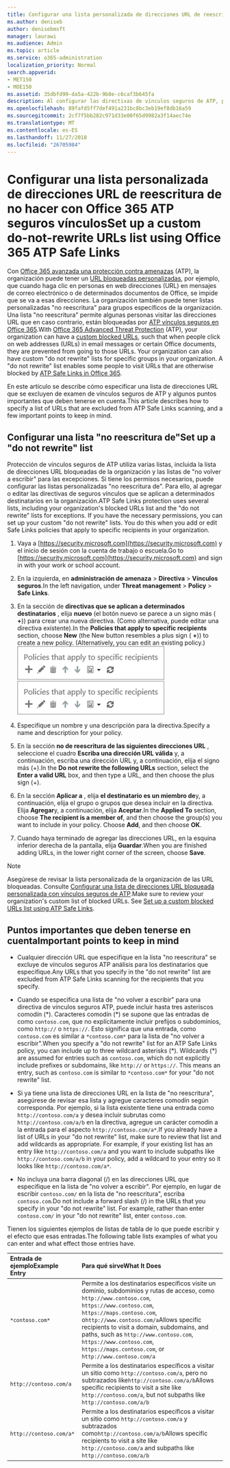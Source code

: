 ```yaml
---
title: Configurar una lista personalizada de direcciones URL de reescritura de no hacer con Office 365 ATP seguros vínculos
ms.author: deniseb
author: denisebmsft
manager: laurawi
ms.audience: Admin
ms.topic: article
ms.service: o365-administration
localization_priority: Normal
search.appverid:
- MET150
- MOE150
ms.assetid: 35dbfd99-da5a-422b-9b0e-c6caf3b645fa
description: Al configurar las directivas de vínculos seguros de ATP, puede incluir una reescritura de no hacer ' lista de direcciones URL para habilitar algunas personas de la organización visitar sitios que se incluyen en la lista.
ms.openlocfilehash: 89fafd5ff7def491a231bc8bc3eb19ef8db16a59
ms.sourcegitcommit: 2cf7f5bb282c971d33e00f65d9982a3f14aec74e
ms.translationtype: MT
ms.contentlocale: es-ES
ms.lasthandoff: 11/27/2018
ms.locfileid: "26705984"
---
```

# <a name="set-up-a-custom-do-not-rewrite-urls-list-using-office-365-atp-safe-links"></a><span data-ttu-id="ac526-103">Configurar una lista personalizada de direcciones URL de reescritura de no hacer con Office 365 ATP seguros vínculos</span><span class="sxs-lookup"><span data-stu-id="ac526-103">Set up a custom do-not-rewrite URLs list using Office 365 ATP Safe Links</span></span>

<span data-ttu-id="ac526-p101">Con [Office 365 avanzada una protección contra amenazas](office-365-atp.md) (ATP), la organización puede tener un [URL bloqueadas personalizadas](set-up-a-custom-blocked-urls-list-wtih-atp.md), por ejemplo, que cuando haga clic en personas en web direcciones (URL) en mensajes de correo electrónico o de determinados documentos de Office, se impide que se va a esas direcciones. La organización también puede tener listas personalizadas "no reescritura" para grupos específicos de la organización. Una lista "no reescritura" permite algunas personas visitar las direcciones URL que en caso contrario, están bloqueadas por [ATP vínculos seguros en Office 365](atp-safe-links.md).</span><span class="sxs-lookup"><span data-stu-id="ac526-p101">With [Office 365 Advanced Threat Protection](office-365-atp.md) (ATP), your organization can have a [custom blocked URLs](set-up-a-custom-blocked-urls-list-wtih-atp.md), such that when people click on web addresses (URLs) in email messages or certain Office documents, they are prevented from going to those URLs. Your organization can also have custom "do not rewrite" lists for specific groups in your organization. A "do not rewrite" list enables some people to visit URLs that are otherwise blocked by [ATP Safe Links in Office 365](atp-safe-links.md).</span></span> 
  
<span data-ttu-id="ac526-107">En este artículo se describe cómo especificar una lista de direcciones URL que se excluyen de examen de vínculos seguros de ATP y algunos puntos importantes que deben tenerse en cuenta.</span><span class="sxs-lookup"><span data-stu-id="ac526-107">This article describes how to specify a list of URLs that are excluded from ATP Safe Links scanning, and a few important points to keep in mind.</span></span>

## <a name="set-up-a-do-not-rewrite-list"></a><span data-ttu-id="ac526-108">Configurar una lista "no reescritura de"</span><span class="sxs-lookup"><span data-stu-id="ac526-108">Set up a "do not rewrite" list</span></span>

<span data-ttu-id="ac526-p102">Protección de vínculos seguros de ATP utiliza varias listas, incluida la lista de direcciones URL bloqueadas de la organización y las listas de "no volver a escribir" para las excepciones. Si tiene los permisos necesarios, puede configurar las listas personalizadas "no reescritura de". Para ello, al agregar o editar las directivas de seguros vínculos que se aplican a determinados destinatarios en la organización.</span><span class="sxs-lookup"><span data-stu-id="ac526-p102">ATP Safe Links protection uses several lists, including your organization's blocked URLs list and the "do not rewrite" lists for exceptions. If you have the necessary permissions, you can set up your custom "do not rewrite" lists. You do this when you add or edit Safe Links policies that apply to specific recipients in your organization.</span></span> 
  
1. <span data-ttu-id="ac526-112">Vaya a [https://security.microsoft.com](https://security.microsoft.com) y el inicio de sesión con la cuenta de trabajo o escuela.</span><span class="sxs-lookup"><span data-stu-id="ac526-112">Go to [https://security.microsoft.com](https://security.microsoft.com) and sign in with your work or school account.</span></span> 
    
2. <span data-ttu-id="ac526-113">En la izquierda, en **administración de amenaza** \> **Directiva** \> **Vínculos seguros**.</span><span class="sxs-lookup"><span data-stu-id="ac526-113">In the left navigation, under **Threat management** \> **Policy** \> **Safe Links**.</span></span>
    
3. <span data-ttu-id="ac526-p103">En la sección de **directivas que se aplican a determinados destinatarios** , elija **nuevo** (el botón nuevo se parece a un signo más ( **+**)) para crear una nueva directiva. (Como alternativa, puede editar una directiva existente).</span><span class="sxs-lookup"><span data-stu-id="ac526-p103">In the **Policies that apply to specific recipients** section, choose **New** (the New button resembles a plus sign ( **+**)) to create a new policy. (Alternatively, you can edit an existing policy.)</span></span><br/><span data-ttu-id="ac526-116">![Elija nuevo para agregar una directiva de vínculos seguros para los destinatarios de correo electrónico específica](media/01073f42-3cec-4ddb-8c10-4d33ec434676.png)</span><span class="sxs-lookup"><span data-stu-id="ac526-116">![Choose New to add a Safe Links policy for specific email recipients](media/01073f42-3cec-4ddb-8c10-4d33ec434676.png)</span></span>
  
4. <span data-ttu-id="ac526-117">Especifique un nombre y una descripción para la directiva.</span><span class="sxs-lookup"><span data-stu-id="ac526-117">Specify a name and description for your policy.</span></span>
    
5. <span data-ttu-id="ac526-118">En la sección **no de reescritura de las siguientes direcciones URL** , seleccione el cuadro **Escriba una dirección URL válida** y, a continuación, escriba una dirección URL y, a continuación, elija el signo más (+).</span><span class="sxs-lookup"><span data-stu-id="ac526-118">In the **Do not rewrite the following URLs** section, select the **Enter a valid URL** box, and then type a URL, and then choose the plus sign (+).</span></span> 
    
6. <span data-ttu-id="ac526-p104">En la sección **Aplicar a** , elija **el destinatario es un miembro de**y, a continuación, elija el grupo o grupos que desea incluir en la directiva. Elija **Agregar**y, a continuación, elija **Aceptar**.</span><span class="sxs-lookup"><span data-stu-id="ac526-p104">In the **Applied To** section, choose **The recipient is a member of**, and then choose the group(s) you want to include in your policy. Choose **Add**, and then choose **OK**.</span></span>
    
7. <span data-ttu-id="ac526-121">Cuando haya terminado de agregar las direcciones URL, en la esquina inferior derecha de la pantalla, elija **Guardar**.</span><span class="sxs-lookup"><span data-stu-id="ac526-121">When you are finished adding URLs, in the lower right corner of the screen, choose **Save**.</span></span>
    
> [!NOTE]
> <span data-ttu-id="ac526-p105">Asegúrese de revisar la lista personalizada de la organización de las URL bloqueadas. Consulte [Configurar una lista de direcciones URL bloqueada personalizada con vínculos seguros de ATP](set-up-a-custom-blocked-urls-list-wtih-atp.md).</span><span class="sxs-lookup"><span data-stu-id="ac526-p105">Make sure to review your organization's custom list of blocked URLs. See [Set up a custom blocked URLs list using ATP Safe Links](set-up-a-custom-blocked-urls-list-wtih-atp.md).</span></span> 
  
## <a name="important-points-to-keep-in-mind"></a><span data-ttu-id="ac526-124">Puntos importantes que deben tenerse en cuenta</span><span class="sxs-lookup"><span data-stu-id="ac526-124">Important points to keep in mind</span></span>

- <span data-ttu-id="ac526-125">Cualquier dirección URL que especifique en la lista "no reescritura" se excluye de vínculos seguros ATP análisis para los destinatarios que especifique.</span><span class="sxs-lookup"><span data-stu-id="ac526-125">Any URLs that you specify in the "do not rewrite" list are excluded from ATP Safe Links scanning for the recipients that you specify.</span></span>
 
- <span data-ttu-id="ac526-p106">Cuando se especifica una lista de "no volver a escribir" para una directiva de vínculos seguros ATP, puede incluir hasta tres asteriscos comodín (\*). Caracteres comodín (\*) se supone que las entradas de como `contoso.com`, que no explícitamente incluir prefijos o subdominios, como `http://` o `https://`. Esto significa que una entrada, como `contoso.com` es similar a `*contoso.com*` para la lista de "no volver a escribir".</span><span class="sxs-lookup"><span data-stu-id="ac526-p106">When you specify a "do not rewrite" list for an ATP Safe Links policy, you can include up to three wildcard asterisks (\*). Wildcards (\*) are assumed for entries such as `contoso.com`, which do not explicitly include prefixes or subdomains, like `http://` or `https://`. This means an entry, such as `contoso.com` is similar to `*contoso.com*` for your "do not rewrite" list.</span></span>

- <span data-ttu-id="ac526-p107">Si ya tiene una lista de direcciones URL en la lista de "no reescritura", asegúrese de revisar esa lista y agregue caracteres comodín según corresponda. Por ejemplo, si la lista existente tiene una entrada como `http://contoso.com/a` y desea incluir subrutas como `http://contoso.com/a/b` en la directiva, agregue un carácter comodín a la entrada para el aspecto `http://contoso.com/a*`.</span><span class="sxs-lookup"><span data-stu-id="ac526-p107">If you already have a list of URLs in your "do not rewrite" list, make sure to review that list and add wildcards as appropriate. For example, if your existing list has an entry like `http://contoso.com/a` and you want to include subpaths like `http://contoso.com/a/b` in your policy, add a wildcard to your entry so it looks like `http://contoso.com/a*`.</span></span>
    
- <span data-ttu-id="ac526-p108">No incluya una barra diagonal (/) en las direcciones URL que especifique en la lista de "no volver a escribir". Por ejemplo, en lugar de escribir `contoso.com/` en la lista de "no reescritura", escriba `contoso.com`.</span><span class="sxs-lookup"><span data-stu-id="ac526-p108">Do not include a forward slash (/) in the URLs that you specify in your "do not rewrite" list. For example, rather than enter `contoso.com/` in your "do not rewrite" list, enter `contoso.com`.</span></span>
    
<span data-ttu-id="ac526-133">Tienen los siguientes ejemplos de listas de tabla de lo que puede escribir y el efecto que esas entradas.</span><span class="sxs-lookup"><span data-stu-id="ac526-133">The following table lists examples of what you can enter and what effect those entries have.</span></span>
    
|<span data-ttu-id="ac526-134">**Entrada de ejemplo**</span><span class="sxs-lookup"><span data-stu-id="ac526-134">**Example Entry**</span></span>|<span data-ttu-id="ac526-135">**Para qué sirve**</span><span class="sxs-lookup"><span data-stu-id="ac526-135">**What It Does**</span></span>|
|:-----|:-----|
|`*contoso.com*`  <br/> |<span data-ttu-id="ac526-136">Permite a los destinatarios específicos visite un dominio, subdominios y rutas de acceso, como `http://www.contoso.com`, `https://www.contoso.com`, `https://maps.contoso.com`, o`http://www.contoso.com/a`</span><span class="sxs-lookup"><span data-stu-id="ac526-136">Allows specific recipients to visit a domain, subdomains, and paths, such as `http://www.contoso.com`, `https://www.contoso.com`, `https://maps.contoso.com`, or `http://www.contoso.com/a`</span></span>  <br/> |
|`http://contoso.com/a`  <br/> |<span data-ttu-id="ac526-137">Permite a los destinatarios específicos a visitar un sitio como `http://contoso.com/a`, pero no subtrazados like`http://contoso.com/a/b`</span><span class="sxs-lookup"><span data-stu-id="ac526-137">Allows specific recipients to visit a site like `http://contoso.com/a`, but not subpaths like `http://contoso.com/a/b`</span></span>  <br/> |
|`http://contoso.com/a*`  <br/> |<span data-ttu-id="ac526-138">Permite a los destinatarios específicos a visitar un sitio como `http://contoso.com/a` y subtrazados como`http://contoso.com/a/b`</span><span class="sxs-lookup"><span data-stu-id="ac526-138">Allows specific recipients to visit a site like `http://contoso.com/a` and subpaths like `http://contoso.com/a/b`</span></span>  <br/> |
   
 